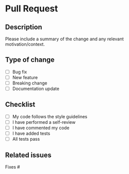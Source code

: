 # Pull Request

## Description
Please include a summary of the change and any relevant motivation/context.

## Type of change
- [ ] Bug fix
- [ ] New feature
- [ ] Breaking change
- [ ] Documentation update

## Checklist
- [ ] My code follows the style guidelines
- [ ] I have performed a self-review
- [ ] I have commented my code
- [ ] I have added tests
- [ ] All tests pass

## Related issues
Fixes #
